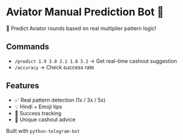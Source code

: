 # Aviator Manual Prediction Bot 🤖

🎯 Predict Aviator rounds based on real multiplier pattern logic!

## Commands

- `/predict 1.9 3.0 2.1 1.8 5.2` → Get real-time cashout suggestion
- `/accuracy` → Check success rate

## Features

- ✅ Real pattern detection (1x / 3x / 5x)
- 💡 Hindi + Emoji tips
- 🎯 Success tracking
- 🧠 Unique cashout advice

Built with `python-telegram-bot`
